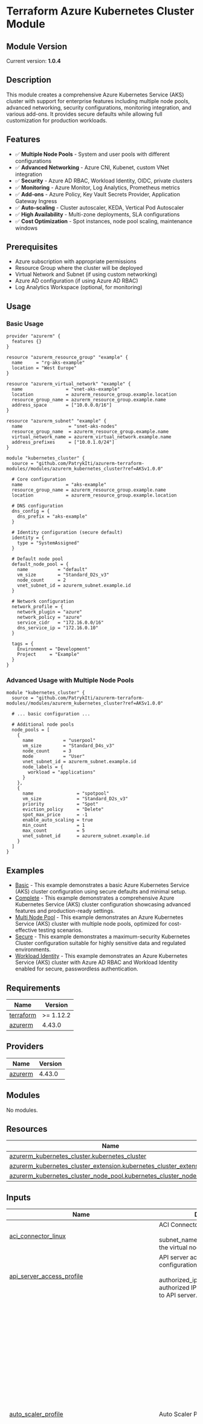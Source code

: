 # Terraform Azure Kubernetes Cluster Module

## Module Version

<!-- BEGIN_VERSION -->
Current version: **1.0.4**
<!-- END_VERSION -->

## Description

This module creates a comprehensive Azure Kubernetes Service (AKS) cluster with support for enterprise features including multiple node pools, advanced networking, security configurations, monitoring integration, and various add-ons. It provides secure defaults while allowing full customization for production workloads.

## Features

- ✅ **Multiple Node Pools** - System and user pools with different configurations
- ✅ **Advanced Networking** - Azure CNI, Kubenet, custom VNet integration
- ✅ **Security** - Azure AD RBAC, Workload Identity, OIDC, private clusters
- ✅ **Monitoring** - Azure Monitor, Log Analytics, Prometheus metrics
- ✅ **Add-ons** - Azure Policy, Key Vault Secrets Provider, Application Gateway Ingress
- ✅ **Auto-scaling** - Cluster autoscaler, KEDA, Vertical Pod Autoscaler
- ✅ **High Availability** - Multi-zone deployments, SLA configurations
- ✅ **Cost Optimization** - Spot instances, node pool scaling, maintenance windows

## Prerequisites

- Azure subscription with appropriate permissions
- Resource Group where the cluster will be deployed
- Virtual Network and Subnet (if using custom networking)
- Azure AD configuration (if using Azure AD RBAC)
- Log Analytics Workspace (optional, for monitoring)

## Usage

### Basic Usage

```hcl
provider "azurerm" {
  features {}
}

resource "azurerm_resource_group" "example" {
  name     = "rg-aks-example"
  location = "West Europe"
}

resource "azurerm_virtual_network" "example" {
  name                = "vnet-aks-example"
  location            = azurerm_resource_group.example.location
  resource_group_name = azurerm_resource_group.example.name
  address_space       = ["10.0.0.0/16"]
}

resource "azurerm_subnet" "example" {
  name                 = "snet-aks-nodes"
  resource_group_name  = azurerm_resource_group.example.name
  virtual_network_name = azurerm_virtual_network.example.name
  address_prefixes     = ["10.0.1.0/24"]
}

module "kubernetes_cluster" {
  source = "github.com/PatrykIti/azurerm-terraform-modules//modules/azurerm_kubernetes_cluster?ref=AKSv1.0.0"

  # Core configuration
  name                = "aks-example"
  resource_group_name = azurerm_resource_group.example.name
  location            = azurerm_resource_group.example.location

  # DNS configuration
  dns_config = {
    dns_prefix = "aks-example"
  }

  # Identity configuration (secure default)
  identity = {
    type = "SystemAssigned"
  }

  # Default node pool
  default_node_pool = {
    name           = "default"
    vm_size        = "Standard_D2s_v3"
    node_count     = 2
    vnet_subnet_id = azurerm_subnet.example.id
  }

  # Network configuration
  network_profile = {
    network_plugin = "azure"
    network_policy = "azure"
    service_cidr   = "172.16.0.0/16"
    dns_service_ip = "172.16.0.10"
  }

  tags = {
    Environment = "Development"
    Project     = "Example"
  }
}
```

### Advanced Usage with Multiple Node Pools

```hcl
module "kubernetes_cluster" {
  source = "github.com/PatrykIti/azurerm-terraform-modules//modules/azurerm_kubernetes_cluster?ref=AKSv1.0.0"

  # ... basic configuration ...

  # Additional node pools
  node_pools = [
    {
      name           = "userpool"
      vm_size        = "Standard_D4s_v3"
      node_count     = 3
      mode           = "User"
      vnet_subnet_id = azurerm_subnet.example.id
      node_labels = {
        workload = "applications"
      }
    },
    {
      name                = "spotpool"
      vm_size             = "Standard_D2s_v3"
      priority            = "Spot"
      eviction_policy     = "Delete"
      spot_max_price      = -1
      enable_auto_scaling = true
      min_count           = 1
      max_count           = 5
      vnet_subnet_id      = azurerm_subnet.example.id
    }
  ]
}
```

## Examples

<!-- BEGIN_EXAMPLES -->
- [Basic](examples/basic) - This example demonstrates a basic Azure Kubernetes Service (AKS) cluster configuration using secure defaults and minimal setup.
- [Complete](examples/complete) - This example demonstrates a comprehensive Azure Kubernetes Service (AKS) cluster configuration showcasing advanced features and production-ready settings.
- [Multi Node Pool](examples/multi-node-pool) - This example demonstrates an Azure Kubernetes Service (AKS) cluster with multiple node pools, optimized for cost-effective testing scenarios.
- [Secure](examples/secure) - This example demonstrates a maximum-security Kubernetes Cluster configuration suitable for highly sensitive data and regulated environments.
- [Workload Identity](examples/workload-identity) - This example demonstrates an Azure Kubernetes Service (AKS) cluster with Azure AD RBAC and Workload Identity enabled for secure, passwordless authentication.
<!-- END_EXAMPLES -->

<!-- BEGIN_TF_DOCS -->


## Requirements

| Name | Version |
|------|---------|
| <a name="requirement_terraform"></a> [terraform](#requirement\_terraform) | >= 1.12.2 |
| <a name="requirement_azurerm"></a> [azurerm](#requirement\_azurerm) | 4.43.0 |

## Providers

| Name | Version |
|------|---------|
| <a name="provider_azurerm"></a> [azurerm](#provider\_azurerm) | 4.43.0 |

## Modules

No modules.

## Resources

| Name | Type |
|------|------|
| [azurerm_kubernetes_cluster.kubernetes_cluster](https://registry.terraform.io/providers/hashicorp/azurerm/4.43.0/docs/resources/kubernetes_cluster) | resource |
| [azurerm_kubernetes_cluster_extension.kubernetes_cluster_extension](https://registry.terraform.io/providers/hashicorp/azurerm/4.43.0/docs/resources/kubernetes_cluster_extension) | resource |
| [azurerm_kubernetes_cluster_node_pool.kubernetes_cluster_node_pool](https://registry.terraform.io/providers/hashicorp/azurerm/4.43.0/docs/resources/kubernetes_cluster_node_pool) | resource |

## Inputs

| Name | Description | Type | Default | Required |
|------|-------------|------|---------|:--------:|
| <a name="input_aci_connector_linux"></a> [aci\_connector\_linux](#input\_aci\_connector\_linux) | ACI Connector Linux configuration.<br/><br/>subnet\_name: The subnet name for the virtual nodes to run. | <pre>object({<br/>    subnet_name = string<br/>  })</pre> | `null` | no |
| <a name="input_api_server_access_profile"></a> [api\_server\_access\_profile](#input\_api\_server\_access\_profile) | API server access profile configuration.<br/><br/>authorized\_ip\_ranges: Set of authorized IP ranges to allow access to API server. | <pre>object({<br/>    authorized_ip_ranges = optional(list(string))<br/>  })</pre> | `null` | no |
| <a name="input_auto_scaler_profile"></a> [auto\_scaler\_profile](#input\_auto\_scaler\_profile) | Auto Scaler Profile configuration. | <pre>object({<br/>    balance_similar_node_groups                   = optional(bool)<br/>    daemonset_eviction_for_empty_nodes_enabled    = optional(bool)<br/>    daemonset_eviction_for_occupied_nodes_enabled = optional(bool)<br/>    empty_bulk_delete_max                         = optional(string)<br/>    expander                                      = optional(string)<br/>    ignore_daemonsets_utilization_enabled         = optional(bool)<br/>    max_graceful_termination_sec                  = optional(string)<br/>    max_node_provisioning_time                    = optional(string)<br/>    max_unready_nodes                             = optional(number)<br/>    max_unready_percentage                        = optional(number)<br/>    new_pod_scale_up_delay                        = optional(string)<br/>    scale_down_delay_after_add                    = optional(string)<br/>    scale_down_delay_after_delete                 = optional(string)<br/>    scale_down_delay_after_failure                = optional(string)<br/>    scale_down_unneeded                           = optional(string)<br/>    scale_down_unready                            = optional(string)<br/>    scale_down_utilization_threshold              = optional(string)<br/>    scan_interval                                 = optional(string)<br/>    skip_nodes_with_local_storage                 = optional(bool)<br/>    skip_nodes_with_system_pods                   = optional(bool)<br/>  })</pre> | `null` | no |
| <a name="input_azure_active_directory_role_based_access_control"></a> [azure\_active\_directory\_role\_based\_access\_control](#input\_azure\_active\_directory\_role\_based\_access\_control) | Azure Active Directory Role Based Access Control configuration.<br/><br/>tenant\_id: The Tenant ID used for Azure Active Directory Application.<br/>admin\_group\_object\_ids: A list of Object IDs of Azure Active Directory Groups which should have Admin Role on the Cluster.<br/>azure\_rbac\_enabled: Is Role Based Access Control based on Azure AD enabled? | <pre>object({<br/>    tenant_id              = optional(string)<br/>    admin_group_object_ids = optional(list(string))<br/>    azure_rbac_enabled     = optional(bool, true)<br/>  })</pre> | `null` | no |
| <a name="input_confidential_computing"></a> [confidential\_computing](#input\_confidential\_computing) | Confidential computing configuration.<br/><br/>sgx\_quote\_helper\_enabled: Should the SGX quote helper be enabled? | <pre>object({<br/>    sgx_quote_helper_enabled = bool<br/>  })</pre> | `null` | no |
| <a name="input_default_node_pool"></a> [default\_node\_pool](#input\_default\_node\_pool) | Configuration for the default node pool.<br/><br/>Required fields:<br/>- name: The name which should be used for the default Kubernetes Node Pool.<br/>- vm\_size: The size of the Virtual Machine, such as Standard\_DS2\_v2.<br/><br/>Optional fields include node count, availability zones, max pods, OS disk configuration, and more. | <pre>object({<br/>    name                          = string<br/>    vm_size                       = string<br/>    capacity_reservation_group_id = optional(string)<br/>    auto_scaling_enabled          = optional(bool, false)<br/>    host_encryption_enabled       = optional(bool, false)<br/>    node_public_ip_enabled        = optional(bool, false)<br/>    gpu_instance                  = optional(string)<br/>    host_group_id                 = optional(string)<br/><br/>    kubelet_config = optional(object({<br/>      allowed_unsafe_sysctls    = optional(list(string))<br/>      container_log_max_line    = optional(number)<br/>      container_log_max_size_mb = optional(number)<br/>      cpu_cfs_quota_enabled     = optional(bool)<br/>      cpu_cfs_quota_period      = optional(string)<br/>      cpu_manager_policy        = optional(string)<br/>      image_gc_high_threshold   = optional(number)<br/>      image_gc_low_threshold    = optional(number)<br/>      pod_max_pid               = optional(number)<br/>      topology_manager_policy   = optional(string)<br/>    }))<br/><br/>    linux_os_config = optional(object({<br/>      swap_file_size_mb = optional(number)<br/>      sysctl_config = optional(object({<br/>        fs_aio_max_nr                      = optional(number)<br/>        fs_file_max                        = optional(number)<br/>        fs_inotify_max_user_watches        = optional(number)<br/>        fs_nr_open                         = optional(number)<br/>        kernel_threads_max                 = optional(number)<br/>        net_core_netdev_max_backlog        = optional(number)<br/>        net_core_optmem_max                = optional(number)<br/>        net_core_rmem_default              = optional(number)<br/>        net_core_rmem_max                  = optional(number)<br/>        net_core_somaxconn                 = optional(number)<br/>        net_core_wmem_default              = optional(number)<br/>        net_core_wmem_max                  = optional(number)<br/>        net_ipv4_ip_local_port_range_max   = optional(number)<br/>        net_ipv4_ip_local_port_range_min   = optional(number)<br/>        net_ipv4_neigh_default_gc_thresh1  = optional(number)<br/>        net_ipv4_neigh_default_gc_thresh2  = optional(number)<br/>        net_ipv4_neigh_default_gc_thresh3  = optional(number)<br/>        net_ipv4_tcp_fin_timeout           = optional(number)<br/>        net_ipv4_tcp_keepalive_intvl       = optional(number)<br/>        net_ipv4_tcp_keepalive_probes      = optional(number)<br/>        net_ipv4_tcp_keepalive_time        = optional(number)<br/>        net_ipv4_tcp_max_syn_backlog       = optional(number)<br/>        net_ipv4_tcp_max_tw_buckets        = optional(number)<br/>        net_ipv4_tcp_tw_reuse              = optional(bool)<br/>        net_netfilter_nf_conntrack_buckets = optional(number)<br/>        net_netfilter_nf_conntrack_max     = optional(number)<br/>        vm_max_map_count                   = optional(number)<br/>        vm_swappiness                      = optional(number)<br/>        vm_vfs_cache_pressure              = optional(number)<br/>      }))<br/>      transparent_huge_page_defrag = optional(string)<br/>      transparent_huge_page        = optional(string)<br/>    }))<br/><br/>    fips_enabled      = optional(bool, false)<br/>    kubelet_disk_type = optional(string)<br/>    max_pods          = optional(number)<br/>    node_network_profile = optional(object({<br/>      allowed_host_ports = optional(list(object({<br/>        port_start = optional(number)<br/>        port_end   = optional(number)<br/>        protocol   = optional(string)<br/>      })))<br/>      application_security_group_ids = optional(list(string))<br/>      node_public_ip_tags            = optional(map(string))<br/>    }))<br/><br/>    node_labels                  = optional(map(string))<br/>    node_public_ip_prefix_id     = optional(string)<br/>    only_critical_addons_enabled = optional(bool, false)<br/>    orchestrator_version         = optional(string)<br/>    os_disk_size_gb              = optional(number)<br/>    os_disk_type                 = optional(string, "Managed")<br/>    os_sku                       = optional(string, "Ubuntu")<br/>    pod_subnet_id                = optional(string)<br/>    proximity_placement_group_id = optional(string)<br/>    scale_down_mode              = optional(string, "Delete")<br/><br/>    snapshot_id = optional(string)<br/><br/>    temporary_name_for_rotation = optional(string)<br/>    type                        = optional(string, "VirtualMachineScaleSets")<br/><br/>    ultra_ssd_enabled = optional(bool, false)<br/><br/>    upgrade_settings = optional(object({<br/>      drain_timeout_in_minutes      = optional(number)<br/>      node_soak_duration_in_minutes = optional(number)<br/>      max_surge                     = string<br/>    }))<br/><br/>    vnet_subnet_id   = optional(string)<br/>    workload_runtime = optional(string)<br/>    zones            = optional(list(string))<br/><br/>    max_count  = optional(number)<br/>    min_count  = optional(number)<br/>    node_count = optional(number, 1)<br/>  })</pre> | n/a | yes |
| <a name="input_disk_encryption_set_id"></a> [disk\_encryption\_set\_id](#input\_disk\_encryption\_set\_id) | The ID of the Disk Encryption Set which should be used for the Nodes and Volumes. Changing this forces a new resource to be created. | `string` | `null` | no |
| <a name="input_dns_config"></a> [dns\_config](#input\_dns\_config) | DNS configuration for the Kubernetes cluster.<br/><br/>dns\_prefix: DNS prefix specified when creating the managed cluster. Required for public clusters.<br/>dns\_prefix\_private\_cluster: DNS prefix to use with private clusters. Required for private clusters.<br/><br/>Note: You must define either dns\_prefix or dns\_prefix\_private\_cluster, but not both. | <pre>object({<br/>    dns_prefix                 = optional(string)<br/>    dns_prefix_private_cluster = optional(string)<br/>  })</pre> | `{}` | no |
| <a name="input_edge_zone"></a> [edge\_zone](#input\_edge\_zone) | Specifies the Extended Zone (formerly called Edge Zone) within the Azure Region where this Managed Kubernetes Cluster should exist. Changing this forces a new resource to be created. | `string` | `null` | no |
| <a name="input_extensions"></a> [extensions](#input\_extensions) | List of cluster extensions to install.<br/><br/>Common extension types:<br/>- microsoft.azuremonitor.containers (Azure Monitor)<br/>- microsoft.azure-policy (Azure Policy)<br/>- microsoft.azuredefender.kubernetes (Azure Defender)<br/>- microsoft.openservicemesh (Open Service Mesh)<br/>- microsoft.flux (GitOps Flux v2) | <pre>list(object({<br/>    name                   = string<br/>    extension_type         = string<br/>    release_train          = optional(string)<br/>    release_namespace      = optional(string)<br/>    target_namespace       = optional(string)<br/>    version                = optional(string)<br/>    configuration_settings = optional(map(string))<br/><br/>    plan = optional(object({<br/>      name      = string<br/>      product   = string<br/>      publisher = string<br/>      version   = optional(string)<br/>    }))<br/>  }))</pre> | `[]` | no |
| <a name="input_features"></a> [features](#input\_features) | Feature flags for enabling/disabling various Kubernetes cluster features.<br/><br/>azure\_policy\_enabled: Should the Azure Policy Add-On be enabled?<br/>http\_application\_routing\_enabled: Should HTTP Application Routing be enabled?<br/>workload\_identity\_enabled: Specifies whether Azure AD Workload Identity should be enabled for the Cluster.<br/>oidc\_issuer\_enabled: Enable or Disable the OIDC issuer URL.<br/>open\_service\_mesh\_enabled: Is Open Service Mesh enabled?<br/>image\_cleaner\_enabled: Specifies whether Image Cleaner is enabled.<br/>run\_command\_enabled: Whether to enable run command for the cluster or not.<br/>local\_account\_disabled: If true local accounts will be disabled.<br/>cost\_analysis\_enabled: Should cost analysis be enabled for this Kubernetes Cluster? | <pre>object({<br/>    azure_policy_enabled             = optional(bool, false)<br/>    http_application_routing_enabled = optional(bool, false)<br/>    workload_identity_enabled        = optional(bool, false)<br/>    oidc_issuer_enabled              = optional(bool, false)<br/>    open_service_mesh_enabled        = optional(bool, false)<br/>    image_cleaner_enabled            = optional(bool, false)<br/>    run_command_enabled              = optional(bool, true)<br/>    local_account_disabled           = optional(bool, false)<br/>    cost_analysis_enabled            = optional(bool, false)<br/>  })</pre> | <pre>{<br/>  "azure_policy_enabled": false,<br/>  "cost_analysis_enabled": false,<br/>  "http_application_routing_enabled": false,<br/>  "image_cleaner_enabled": false,<br/>  "local_account_disabled": false,<br/>  "oidc_issuer_enabled": false,<br/>  "open_service_mesh_enabled": false,<br/>  "run_command_enabled": true,<br/>  "workload_identity_enabled": false<br/>}</pre> | no |
| <a name="input_http_proxy_config"></a> [http\_proxy\_config](#input\_http\_proxy\_config) | HTTP proxy configuration.<br/><br/>http\_proxy: Proxy server endpoint to use for creating HTTP connections.<br/>https\_proxy: Proxy server endpoint to use for creating HTTPS connections.<br/>no\_proxy: Endpoints that should not go through proxy.<br/>trusted\_ca: Alternative CA bundle base64 string. | <pre>object({<br/>    http_proxy  = optional(string)<br/>    https_proxy = optional(string)<br/>    no_proxy    = optional(list(string))<br/>    trusted_ca  = optional(string)<br/>  })</pre> | `null` | no |
| <a name="input_identity"></a> [identity](#input\_identity) | An identity block. One of either identity or service\_principal must be specified.<br/><br/>type: Specifies the type of Managed Service Identity. Possible values are SystemAssigned or UserAssigned.<br/>identity\_ids: Specifies a list of User Assigned Managed Identity IDs. | <pre>object({<br/>    type         = string<br/>    identity_ids = optional(list(string))<br/>  })</pre> | <pre>{<br/>  "type": "SystemAssigned"<br/>}</pre> | no |
| <a name="input_image_cleaner_interval_hours"></a> [image\_cleaner\_interval\_hours](#input\_image\_cleaner\_interval\_hours) | Specifies the interval in hours when images should be cleaned up. Valid values are between 24 and 2160 (90 days). Defaults to 48. | `number` | `48` | no |
| <a name="input_ingress_application_gateway"></a> [ingress\_application\_gateway](#input\_ingress\_application\_gateway) | Application Gateway Ingress Controller add-on configuration.<br/><br/>gateway\_id: The ID of the Application Gateway to integrate with.<br/>gateway\_name: The name of the Application Gateway to be used or created.<br/>subnet\_cidr: The subnet CIDR to be used to create an Application Gateway.<br/>subnet\_id: The ID of the subnet on which to create an Application Gateway. | <pre>object({<br/>    gateway_id   = optional(string)<br/>    gateway_name = optional(string)<br/>    subnet_cidr  = optional(string)<br/>    subnet_id    = optional(string)<br/>  })</pre> | `null` | no |
| <a name="input_key_management_service"></a> [key\_management\_service](#input\_key\_management\_service) | Key Management Service configuration.<br/><br/>key\_vault\_key\_id: Identifier of Azure Key Vault key.<br/>key\_vault\_network\_access: Network access of the key vault. Possible values are Public and Private. | <pre>object({<br/>    key_vault_key_id         = string<br/>    key_vault_network_access = optional(string, "Public")<br/>  })</pre> | `null` | no |
| <a name="input_key_vault_secrets_provider"></a> [key\_vault\_secrets\_provider](#input\_key\_vault\_secrets\_provider) | Azure Key Vault Secrets Provider configuration.<br/><br/>secret\_rotation\_enabled: Is secret rotation enabled?<br/>secret\_rotation\_interval: The interval to poll for secret rotation. | <pre>object({<br/>    secret_rotation_enabled  = optional(bool, true)<br/>    secret_rotation_interval = optional(string, "2m")<br/>  })</pre> | `null` | no |
| <a name="input_kubelet_identity"></a> [kubelet\_identity](#input\_kubelet\_identity) | Kubelet identity configuration.<br/><br/>client\_id: The Client ID of the user-defined Managed Identity to be assigned to the Kubelets.<br/>object\_id: The Object ID of the user-defined Managed Identity assigned to the Kubelets.<br/>user\_assigned\_identity\_id: The ID of the User Assigned Identity assigned to the Kubelets. | <pre>object({<br/>    client_id                 = optional(string)<br/>    object_id                 = optional(string)<br/>    user_assigned_identity_id = optional(string)<br/>  })</pre> | `null` | no |
| <a name="input_kubernetes_config"></a> [kubernetes\_config](#input\_kubernetes\_config) | Kubernetes version and upgrade configuration.<br/><br/>kubernetes\_version: Version of Kubernetes specified when creating the AKS managed cluster.<br/>automatic\_upgrade\_channel: The upgrade channel for this Kubernetes Cluster. Possible values are patch, rapid, node-image, stable, or none.<br/>node\_os\_upgrade\_channel: The upgrade channel for node OS security updates. Possible values are Unmanaged, SecurityPatch, NodeImage, or None. | <pre>object({<br/>    kubernetes_version        = optional(string)<br/>    automatic_upgrade_channel = optional(string)<br/>    node_os_upgrade_channel   = optional(string, "NodeImage")<br/>  })</pre> | <pre>{<br/>  "node_os_upgrade_channel": "NodeImage"<br/>}</pre> | no |
| <a name="input_linux_profile"></a> [linux\_profile](#input\_linux\_profile) | Linux profile configuration.<br/><br/>admin\_username: The Admin Username for the Cluster.<br/>ssh\_key: An ssh\_key block with key\_data containing the SSH public key. | <pre>object({<br/>    admin_username = string<br/>    ssh_key = object({<br/>      key_data = string<br/>    })<br/>  })</pre> | `null` | no |
| <a name="input_location"></a> [location](#input\_location) | The location where the Managed Kubernetes Cluster should be created. Changing this forces a new resource to be created. | `string` | n/a | yes |
| <a name="input_maintenance_window"></a> [maintenance\_window](#input\_maintenance\_window) | Maintenance window configuration.<br/><br/>allowed: List of allowed maintenance windows.<br/>not\_allowed: List of not allowed maintenance windows. | <pre>object({<br/>    allowed = optional(list(object({<br/>      day   = string<br/>      hours = list(number)<br/>    })))<br/>    not_allowed = optional(list(object({<br/>      end   = string<br/>      start = string<br/>    })))<br/>  })</pre> | `null` | no |
| <a name="input_maintenance_window_auto_upgrade"></a> [maintenance\_window\_auto\_upgrade](#input\_maintenance\_window\_auto\_upgrade) | Maintenance window configuration for auto upgrade. | <pre>object({<br/>    duration     = number<br/>    frequency    = string<br/>    interval     = number<br/>    day_of_month = optional(number)<br/>    day_of_week  = optional(string)<br/>    start_date   = optional(string)<br/>    start_time   = optional(string)<br/>    utc_offset   = optional(string)<br/>    week_index   = optional(string)<br/>    not_allowed = optional(list(object({<br/>      end   = string<br/>      start = string<br/>    })))<br/>  })</pre> | `null` | no |
| <a name="input_maintenance_window_node_os"></a> [maintenance\_window\_node\_os](#input\_maintenance\_window\_node\_os) | Maintenance window configuration for node OS updates. | <pre>object({<br/>    duration     = number<br/>    frequency    = string<br/>    interval     = number<br/>    day_of_month = optional(number)<br/>    day_of_week  = optional(string)<br/>    start_date   = optional(string)<br/>    start_time   = optional(string)<br/>    utc_offset   = optional(string)<br/>    week_index   = optional(string)<br/>    not_allowed = optional(list(object({<br/>      end   = string<br/>      start = string<br/>    })))<br/>  })</pre> | `null` | no |
| <a name="input_microsoft_defender"></a> [microsoft\_defender](#input\_microsoft\_defender) | Microsoft Defender configuration.<br/><br/>log\_analytics\_workspace\_id: Specifies the ID of the Log Analytics Workspace where the audit logs should be sent. | <pre>object({<br/>    log_analytics_workspace_id = string<br/>  })</pre> | `null` | no |
| <a name="input_monitor_metrics"></a> [monitor\_metrics](#input\_monitor\_metrics) | Monitor metrics configuration.<br/><br/>annotations\_allowed: Specifies a comma-separated list of Kubernetes annotation keys that will be used in the resource's labels metric.<br/>labels\_allowed: Specifies a comma-separated list of additional Kubernetes label keys that will be used in the resource's labels metric. | <pre>object({<br/>    annotations_allowed = optional(string)<br/>    labels_allowed      = optional(string)<br/>  })</pre> | `null` | no |
| <a name="input_name"></a> [name](#input\_name) | The name of the Managed Kubernetes Cluster to create. Changing this forces a new resource to be created. | `string` | n/a | yes |
| <a name="input_network_profile"></a> [network\_profile](#input\_network\_profile) | Network profile configuration for the cluster.<br/><br/>network\_plugin: Network plugin to use. Possible values are azure, kubenet and none.<br/>network\_mode: Network mode to be used. Possible values are bridge and transparent.<br/>network\_policy: Network policy to be used. Possible values are calico, azure and cilium.<br/>dns\_service\_ip: IP address within the Kubernetes service address range for cluster DNS service.<br/>service\_cidr: The Network Range used by the Kubernetes service. Changing this forces a new resource.<br/>load\_balancer\_sku: Specifies the SKU of the Load Balancer used for this Kubernetes Cluster. | <pre>object({<br/>    network_plugin      = optional(string, "azure")<br/>    network_mode        = optional(string)<br/>    network_policy      = optional(string)<br/>    dns_service_ip      = optional(string)<br/>    network_plugin_mode = optional(string)<br/>    outbound_type       = optional(string, "loadBalancer")<br/>    pod_cidr            = optional(string)<br/>    pod_cidrs           = optional(list(string))<br/>    service_cidr        = optional(string)<br/>    service_cidrs       = optional(list(string))<br/>    ip_versions         = optional(list(string))<br/>    load_balancer_sku   = optional(string, "standard")<br/><br/>    load_balancer_profile = optional(object({<br/>      backend_pool_type           = optional(string, "NodeIPConfiguration")<br/>      effective_outbound_ips      = optional(list(string))<br/>      idle_timeout_in_minutes     = optional(number, 30)<br/>      managed_outbound_ip_count   = optional(number)<br/>      managed_outbound_ipv6_count = optional(number)<br/>      outbound_ip_address_ids     = optional(list(string))<br/>      outbound_ip_prefix_ids      = optional(list(string))<br/>      outbound_ports_allocated    = optional(number, 0)<br/>    }))<br/><br/>    nat_gateway_profile = optional(object({<br/>      effective_outbound_ips    = optional(list(string))<br/>      idle_timeout_in_minutes   = optional(number, 4)<br/>      managed_outbound_ip_count = optional(number)<br/>    }))<br/>  })</pre> | <pre>{<br/>  "network_plugin": "azure"<br/>}</pre> | no |
| <a name="input_node_pools"></a> [node\_pools](#input\_node\_pools) | List of additional node pools to create.<br/><br/>Each node pool supports the same configuration options as the default node pool,<br/>plus additional options for spot instances and taints. | <pre>list(object({<br/>    # Required<br/>    name    = string<br/>    vm_size = string<br/><br/>    # Node Count Configuration<br/>    node_count           = optional(number, 1)<br/>    auto_scaling_enabled = optional(bool, false)<br/>    min_count            = optional(number)<br/>    max_count            = optional(number)<br/><br/>    # VM Configuration<br/>    capacity_reservation_group_id = optional(string)<br/>    host_encryption_enabled       = optional(bool, false)<br/>    node_public_ip_enabled        = optional(bool, false)<br/>    gpu_instance                  = optional(string)<br/>    host_group_id                 = optional(string)<br/><br/>    # OS Configuration<br/>    os_disk_size_gb      = optional(number)<br/>    os_disk_type         = optional(string, "Managed")<br/>    os_sku               = optional(string, "Ubuntu")<br/>    orchestrator_version = optional(string)<br/><br/>    # Network Configuration<br/>    vnet_subnet_id           = optional(string)<br/>    pod_subnet_id            = optional(string)<br/>    node_public_ip_prefix_id = optional(string)<br/><br/>    # Advanced Configuration<br/>    eviction_policy              = optional(string)<br/>    fips_enabled                 = optional(bool, false)<br/>    kubelet_disk_type            = optional(string)<br/>    max_pods                     = optional(number)<br/>    mode                         = optional(string, "User")<br/>    priority                     = optional(string, "Regular")<br/>    proximity_placement_group_id = optional(string)<br/>    scale_down_mode              = optional(string, "Delete")<br/>    snapshot_id                  = optional(string)<br/>    spot_max_price               = optional(number, -1)<br/>    ultra_ssd_enabled            = optional(bool, false)<br/>    workload_runtime             = optional(string)<br/>    zones                        = optional(list(string))<br/><br/>    # Node Labels and Taints<br/>    node_labels = optional(map(string))<br/>    node_taints = optional(list(string))<br/><br/>    # Kubelet Configuration<br/>    kubelet_config = optional(object({<br/>      allowed_unsafe_sysctls    = optional(list(string))<br/>      container_log_max_line    = optional(number)<br/>      container_log_max_size_mb = optional(number)<br/>      cpu_cfs_quota_enabled     = optional(bool)<br/>      cpu_cfs_quota_period      = optional(string)<br/>      cpu_manager_policy        = optional(string)<br/>      image_gc_high_threshold   = optional(number)<br/>      image_gc_low_threshold    = optional(number)<br/>      pod_max_pid               = optional(number)<br/>      topology_manager_policy   = optional(string)<br/>    }))<br/><br/>    # Linux OS Configuration<br/>    linux_os_config = optional(object({<br/>      swap_file_size_mb            = optional(number)<br/>      transparent_huge_page_defrag = optional(string)<br/>      transparent_huge_page        = optional(string)<br/>      sysctl_config = optional(object({<br/>        fs_aio_max_nr                      = optional(number)<br/>        fs_file_max                        = optional(number)<br/>        fs_inotify_max_user_watches        = optional(number)<br/>        fs_nr_open                         = optional(number)<br/>        kernel_threads_max                 = optional(number)<br/>        net_core_netdev_max_backlog        = optional(number)<br/>        net_core_optmem_max                = optional(number)<br/>        net_core_rmem_default              = optional(number)<br/>        net_core_rmem_max                  = optional(number)<br/>        net_core_somaxconn                 = optional(number)<br/>        net_core_wmem_default              = optional(number)<br/>        net_core_wmem_max                  = optional(number)<br/>        net_ipv4_ip_local_port_range_max   = optional(number)<br/>        net_ipv4_ip_local_port_range_min   = optional(number)<br/>        net_ipv4_neigh_default_gc_thresh1  = optional(number)<br/>        net_ipv4_neigh_default_gc_thresh2  = optional(number)<br/>        net_ipv4_neigh_default_gc_thresh3  = optional(number)<br/>        net_ipv4_tcp_fin_timeout           = optional(number)<br/>        net_ipv4_tcp_keepalive_intvl       = optional(number)<br/>        net_ipv4_tcp_keepalive_probes      = optional(number)<br/>        net_ipv4_tcp_keepalive_time        = optional(number)<br/>        net_ipv4_tcp_max_syn_backlog       = optional(number)<br/>        net_ipv4_tcp_max_tw_buckets        = optional(number)<br/>        net_ipv4_tcp_tw_reuse              = optional(bool)<br/>        net_netfilter_nf_conntrack_buckets = optional(number)<br/>        net_netfilter_nf_conntrack_max     = optional(number)<br/>        vm_max_map_count                   = optional(number)<br/>        vm_swappiness                      = optional(number)<br/>        vm_vfs_cache_pressure              = optional(number)<br/>      }))<br/>    }))<br/><br/>    # Node Network Profile<br/>    node_network_profile = optional(object({<br/>      application_security_group_ids = optional(list(string))<br/>      node_public_ip_tags            = optional(map(string))<br/>      allowed_host_ports = optional(list(object({<br/>        port_start = optional(number)<br/>        port_end   = optional(number)<br/>        protocol   = optional(string)<br/>      })))<br/>    }))<br/><br/>    # Windows Profile<br/>    windows_profile = optional(object({<br/>      outbound_nat_enabled = optional(bool, true)<br/>    }))<br/><br/>    # Upgrade Settings<br/>    upgrade_settings = optional(object({<br/>      drain_timeout_in_minutes      = optional(number)<br/>      max_surge                     = string<br/>      node_soak_duration_in_minutes = optional(number)<br/>    }))<br/><br/>    # Tags<br/>    tags = optional(map(string), {})<br/>  }))</pre> | `[]` | no |
| <a name="input_node_resource_group"></a> [node\_resource\_group](#input\_node\_resource\_group) | The name of the Resource Group where the Kubernetes Nodes should exist. Azure requires that a new, non-existent Resource Group is used. Changing this forces a new resource to be created. | `string` | `null` | no |
| <a name="input_oms_agent"></a> [oms\_agent](#input\_oms\_agent) | OMS Agent configuration for Azure Monitor.<br/><br/>log\_analytics\_workspace\_id: The ID of the Log Analytics Workspace which the OMS Agent should send data to.<br/>msi\_auth\_for\_monitoring\_enabled: Is managed identity authentication for monitoring enabled? | <pre>object({<br/>    log_analytics_workspace_id      = string<br/>    msi_auth_for_monitoring_enabled = optional(bool, true)<br/>  })</pre> | `null` | no |
| <a name="input_private_cluster_config"></a> [private\_cluster\_config](#input\_private\_cluster\_config) | Private cluster configuration.<br/><br/>private\_cluster\_enabled: Should this Kubernetes Cluster have its API server only exposed on internal IP addresses?<br/>private\_dns\_zone\_id: Either the ID of Private DNS Zone which should be delegated to this Cluster, System to have AKS manage this or None.<br/>private\_cluster\_public\_fqdn\_enabled: Specifies whether a Public FQDN for this Private Cluster should be added. | <pre>object({<br/>    private_cluster_enabled             = optional(bool, false)<br/>    private_dns_zone_id                 = optional(string)<br/>    private_cluster_public_fqdn_enabled = optional(bool, false)<br/>  })</pre> | <pre>{<br/>  "private_cluster_enabled": false,<br/>  "private_cluster_public_fqdn_enabled": false<br/>}</pre> | no |
| <a name="input_resource_group_name"></a> [resource\_group\_name](#input\_resource\_group\_name) | Specifies the Resource Group where the Managed Kubernetes Cluster should exist. Changing this forces a new resource to be created. | `string` | n/a | yes |
| <a name="input_service_mesh_profile"></a> [service\_mesh\_profile](#input\_service\_mesh\_profile) | Service mesh profile configuration.<br/><br/>mode: The mode of the service mesh. Possible value is Istio.<br/>revisions: Specify 1 or 2 Istio control plane revisions for managing minor upgrades.<br/>internal\_ingress\_gateway\_enabled: Is Istio Internal Ingress Gateway enabled?<br/>external\_ingress\_gateway\_enabled: Is Istio External Ingress Gateway enabled? | <pre>object({<br/>    mode                             = string<br/>    revisions                        = list(string)<br/>    internal_ingress_gateway_enabled = optional(bool)<br/>    external_ingress_gateway_enabled = optional(bool)<br/>  })</pre> | `null` | no |
| <a name="input_service_principal"></a> [service\_principal](#input\_service\_principal) | A service\_principal block. One of either identity or service\_principal must be specified.<br/>Note: A migration scenario from service\_principal to identity is supported. | <pre>object({<br/>    client_id     = string<br/>    client_secret = string<br/>  })</pre> | `null` | no |
| <a name="input_sku_config"></a> [sku\_config](#input\_sku\_config) | SKU configuration for the Kubernetes cluster.<br/><br/>sku\_tier: The SKU Tier that should be used for this Kubernetes Cluster. Possible values are Free, Standard (which includes the Uptime SLA) and Premium.<br/>support\_plan: Specifies the support plan which should be used for this Kubernetes Cluster. Possible values are KubernetesOfficial and AKSLongTermSupport. | <pre>object({<br/>    sku_tier     = optional(string, "Free")<br/>    support_plan = optional(string, "KubernetesOfficial")<br/>  })</pre> | <pre>{<br/>  "sku_tier": "Free",<br/>  "support_plan": "KubernetesOfficial"<br/>}</pre> | no |
| <a name="input_storage_profile"></a> [storage\_profile](#input\_storage\_profile) | Storage profile configuration.<br/><br/>blob\_driver\_enabled: Is the Blob CSI driver enabled?<br/>disk\_driver\_enabled: Is the Disk CSI driver enabled?<br/>disk\_driver\_version: Disk CSI Driver version to be used.<br/>file\_driver\_enabled: Is the File CSI driver enabled?<br/>snapshot\_controller\_enabled: Is the Snapshot Controller enabled? | <pre>object({<br/>    blob_driver_enabled         = optional(bool, false)<br/>    disk_driver_enabled         = optional(bool, true)<br/>    file_driver_enabled         = optional(bool, true)<br/>    snapshot_controller_enabled = optional(bool, true)<br/>  })</pre> | `{}` | no |
| <a name="input_tags"></a> [tags](#input\_tags) | A mapping of tags to assign to the resource. | `map(string)` | `{}` | no |
| <a name="input_web_app_routing"></a> [web\_app\_routing](#input\_web\_app\_routing) | Web App Routing configuration.<br/><br/>dns\_zone\_ids: Specifies the list of the DNS Zone IDs in which DNS entries are created for applications deployed to the cluster.<br/>web\_app\_routing\_identity: A web\_app\_routing\_identity block. | <pre>object({<br/>    dns_zone_ids = list(string)<br/>    web_app_routing_identity = optional(object({<br/>      client_id                 = string<br/>      object_id                 = string<br/>      user_assigned_identity_id = string<br/>    }))<br/>  })</pre> | `null` | no |
| <a name="input_windows_profile"></a> [windows\_profile](#input\_windows\_profile) | Windows profile configuration.<br/><br/>admin\_username: The Admin Username for Windows VMs.<br/>admin\_password: The Admin Password for Windows VMs.<br/>license: Specifies the type of on-premise license which should be used for Node Pool Windows VM's.<br/>gmsa: GMSA configuration for Windows node pools. | <pre>object({<br/>    admin_username = string<br/>    admin_password = optional(string)<br/>    license        = optional(string)<br/>    gmsa = optional(object({<br/>      root_domain = string<br/>      dns_server  = optional(string)<br/>    }))<br/>  })</pre> | `null` | no |
| <a name="input_workload_autoscaler_profile"></a> [workload\_autoscaler\_profile](#input\_workload\_autoscaler\_profile) | Workload autoscaler profile configuration.<br/><br/>keda\_enabled: Specifies whether KEDA Autoscaler can be used for workloads.<br/>vertical\_pod\_autoscaler\_enabled: Specifies whether Vertical Pod Autoscaler should be enabled. | <pre>object({<br/>    keda_enabled                    = optional(bool)<br/>    vertical_pod_autoscaler_enabled = optional(bool)<br/>  })</pre> | `null` | no |

## Outputs

| Name | Description |
|------|-------------|
| <a name="output_aci_connector_linux"></a> [aci\_connector\_linux](#output\_aci\_connector\_linux) | The ACI Connector Linux addon configuration. |
| <a name="output_current_kubernetes_version"></a> [current\_kubernetes\_version](#output\_current\_kubernetes\_version) | The current version running on the Azure Kubernetes Managed Cluster. |
| <a name="output_extensions"></a> [extensions](#output\_extensions) | List of installed extensions with their IDs and details |
| <a name="output_fqdn"></a> [fqdn](#output\_fqdn) | The FQDN of the Azure Kubernetes Managed Cluster. |
| <a name="output_http_proxy_config"></a> [http\_proxy\_config](#output\_http\_proxy\_config) | The HTTP proxy configuration. |
| <a name="output_id"></a> [id](#output\_id) | The Kubernetes Managed Cluster ID. |
| <a name="output_identity"></a> [identity](#output\_identity) | The assigned managed identity for the Kubernetes Cluster. |
| <a name="output_ingress_application_gateway"></a> [ingress\_application\_gateway](#output\_ingress\_application\_gateway) | The Application Gateway Ingress Controller addon configuration. |
| <a name="output_key_vault_secrets_provider"></a> [key\_vault\_secrets\_provider](#output\_key\_vault\_secrets\_provider) | The Key Vault Secrets Provider secret\_identity. |
| <a name="output_kube_admin_config"></a> [kube\_admin\_config](#output\_kube\_admin\_config) | Raw Kubernetes config for the admin account to be used by kubectl and other compatible tools. This is only available when Role Based Access Control with Azure Active Directory is enabled and local accounts enabled. |
| <a name="output_kube_admin_config_raw"></a> [kube\_admin\_config\_raw](#output\_kube\_admin\_config\_raw) | Raw Kubernetes config for the admin account to be used by kubectl and other compatible tools. This is only available when Role Based Access Control with Azure Active Directory is enabled and local accounts enabled. |
| <a name="output_kube_config"></a> [kube\_config](#output\_kube\_config) | Raw Kubernetes config for the admin account to be used by kubectl and other compatible tools. |
| <a name="output_kube_config_raw"></a> [kube\_config\_raw](#output\_kube\_config\_raw) | Raw Kubernetes config to be used by kubectl and other compatible tools. |
| <a name="output_kubelet_identity"></a> [kubelet\_identity](#output\_kubelet\_identity) | The Kubelet Identity used by the Kubernetes Cluster. |
| <a name="output_location"></a> [location](#output\_location) | The Azure Region where the Kubernetes Cluster exists. |
| <a name="output_microsoft_defender"></a> [microsoft\_defender](#output\_microsoft\_defender) | The Microsoft Defender configuration. |
| <a name="output_name"></a> [name](#output\_name) | The name of the Kubernetes Cluster. |
| <a name="output_network_profile"></a> [network\_profile](#output\_network\_profile) | The network profile of the Kubernetes Cluster. |
| <a name="output_node_pools"></a> [node\_pools](#output\_node\_pools) | List of created node pools with their IDs and details |
| <a name="output_node_resource_group"></a> [node\_resource\_group](#output\_node\_resource\_group) | The auto-generated Resource Group which contains the resources for this Managed Kubernetes Cluster. |
| <a name="output_node_resource_group_id"></a> [node\_resource\_group\_id](#output\_node\_resource\_group\_id) | The ID of the Resource Group containing the resources for this Managed Kubernetes Cluster. |
| <a name="output_oidc_issuer_url"></a> [oidc\_issuer\_url](#output\_oidc\_issuer\_url) | The OIDC issuer URL that is associated with the cluster. |
| <a name="output_oms_agent"></a> [oms\_agent](#output\_oms\_agent) | The OMS Agent Identity. |
| <a name="output_portal_fqdn"></a> [portal\_fqdn](#output\_portal\_fqdn) | The FQDN for the Azure Portal resources when private link has been enabled. |
| <a name="output_private_fqdn"></a> [private\_fqdn](#output\_private\_fqdn) | The FQDN for the Kubernetes Cluster when private link has been enabled, which is only resolvable inside the Virtual Network used by the Kubernetes Cluster. |
| <a name="output_resource_group_name"></a> [resource\_group\_name](#output\_resource\_group\_name) | The name of the Resource Group where the Kubernetes Cluster exists. |
| <a name="output_service_mesh_profile"></a> [service\_mesh\_profile](#output\_service\_mesh\_profile) | The Service Mesh (Istio) configuration. |
| <a name="output_service_principal"></a> [service\_principal](#output\_service\_principal) | The Service Principal used by the Kubernetes Cluster. |
| <a name="output_tags"></a> [tags](#output\_tags) | A mapping of tags assigned to the Kubernetes Cluster. |
| <a name="output_web_app_routing"></a> [web\_app\_routing](#output\_web\_app\_routing) | The Web App Routing addon configuration. |
| <a name="output_windows_profile"></a> [windows\_profile](#output\_windows\_profile) | The Windows Profile configuration. |
| <a name="output_workload_autoscaler_profile"></a> [workload\_autoscaler\_profile](#output\_workload\_autoscaler\_profile) | The Workload Autoscaler Profile configuration. |
<!-- END_TF_DOCS -->

## Security Considerations

This module implements several security best practices by default:

- **System-assigned managed identity** is used by default (no service principal passwords)
- **Azure RBAC** can be enabled for fine-grained access control
- **Private cluster** option available to restrict API server access
- **Network policies** supported for pod-to-pod security
- **Workload Identity** and OIDC for secure workload authentication
- **Disk encryption** enabled by default
- **Security patches** automated through upgrade channels

For production deployments, see the [secure example](examples/secure) which demonstrates all security features.

## Monitoring and Observability

The module supports comprehensive monitoring through:

- **Azure Monitor** integration with Container Insights
- **Log Analytics** workspace for centralized logging
- **Prometheus metrics** collection
- **Diagnostic settings** for control plane logs
- **Application Insights** integration for APM

## Cost Optimization

To optimize costs:

- Use **spot instances** for non-critical workloads
- Enable **cluster autoscaler** to scale nodes based on demand
- Configure **maintenance windows** during off-peak hours
- Use **Standard SKU** only when SLA is required
- Consider **B-series VMs** for development/testing

## Troubleshooting

Common issues and solutions:

1. **Subnet size too small**: Ensure subnet has enough IPs for nodes and pods
2. **DNS resolution issues**: Check DNS service IP is within service CIDR
3. **Node pool scaling**: Verify quota limits in your subscription
4. **Private cluster access**: Configure VPN or jump box for kubectl access

## Additional Documentation

- [VERSIONING.md](VERSIONING.md) - Module versioning and release process
- [SECURITY.md](SECURITY.md) - Security features and configuration guidelines
- [CONTRIBUTING.md](CONTRIBUTING.md) - Contribution guidelines
- [Module Documentation](docs/) - Additional guides and best practices

## External Resources

- [Azure Kubernetes Service Documentation](https://docs.microsoft.com/en-us/azure/aks/)
- [AKS Best Practices](https://docs.microsoft.com/en-us/azure/aks/best-practices)
- [AKS Networking Concepts](https://docs.microsoft.com/en-us/azure/aks/concepts-network)
- [AKS Security Baseline](https://docs.microsoft.com/en-us/security/benchmark/azure/baselines/aks-security-baseline)
